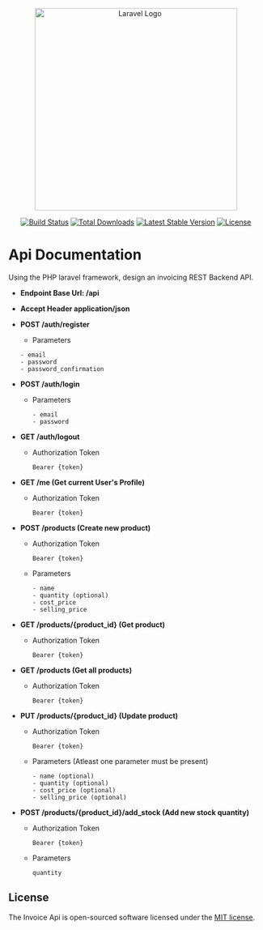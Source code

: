 <p align="center"><a href="https://laravel.com" target="_blank"><img src="https://raw.githubusercontent.com/laravel/art/master/logo-lockup/5%20SVG/2%20CMYK/1%20Full%20Color/laravel-logolockup-cmyk-red.svg" width="400" alt="Laravel Logo"></a></p>

<p align="center">
<a href="https://github.com/laravel/framework/actions"><img src="https://github.com/laravel/framework/workflows/tests/badge.svg" alt="Build Status"></a>
<a href="https://packagist.org/packages/laravel/framework"><img src="https://img.shields.io/packagist/dt/laravel/framework" alt="Total Downloads"></a>
<a href="https://packagist.org/packages/laravel/framework"><img src="https://img.shields.io/packagist/v/laravel/framework" alt="Latest Stable Version"></a>
<a href="https://packagist.org/packages/laravel/framework"><img src="https://img.shields.io/packagist/l/laravel/framework" alt="License"></a>
</p>

# Api Documentation

Using the PHP laravel framework, design an invoicing REST Backend
API.

-   **Endpoint Base Url: /api**

-   **Accept Header application/json**

-   **POST /auth/register**

    -   Parameters

    ```
    - email
    - password
    - password_confirmation
    ```

-   **POST /auth/login**

    -   Parameters
        ```
        - email
        - password
        ```

-   **GET /auth/logout**

    -   Authorization Token
        ```
        Bearer {token}
        ```

-   **GET /me (Get current User's Profile)**

    -   Authorization Token
        ```
        Bearer {token}
        ```

-   **POST /products (Create new product)**

    -   Authorization Token

        ```
        Bearer {token}
        ```

    -   Parameters
        ```
        - name
        - quantity (optional)
        - cost_price
        - selling_price
        ```

-   **GET /products/{product_id} (Get product)**

    -   Authorization Token
        ```
        Bearer {token}
        ```

-   **GET /products (Get all products)**

    -   Authorization Token
        ```
        Bearer {token}
        ```

-   **PUT /products/{product_id} (Update product)**

    -   Authorization Token

        ```
        Bearer {token}
        ```

    -   Parameters (Atleast one parameter must be present)
        ```
        - name (optional)
        - quantity (optional)
        - cost_price (optional)
        - selling_price (optional)
        ```

-   **POST /products/{product_id}/add_stock (Add new stock quantity)**

    -   Authorization Token

        ```
        Bearer {token}
        ```

    -   Parameters
        ```
        quantity
        ```

## License

The Invoice Api is open-sourced software licensed under the [MIT license](https://opensource.org/licenses/MIT).
